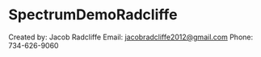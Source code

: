 # SpectrumDemoRadcliffe
Created by: Jacob Radcliffe
Email: jacobradcliffe2012@gmail.com
Phone: 734-626-9060
